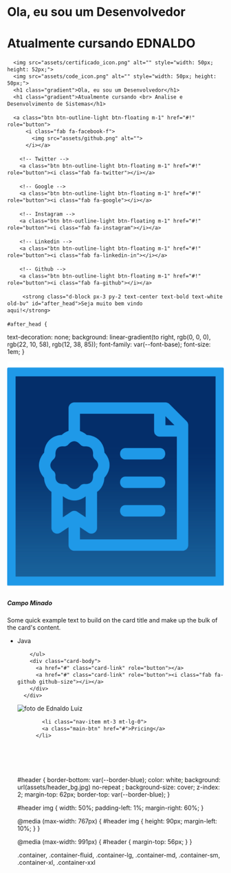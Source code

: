 <h1>Ola, eu sou um <span class="gradient">Desenvolvedor</span></h1>
      <h1>Atualmente cursando <span class="gradient">EDNALDO</span></h1>

      <img src="assets/certificado_icon.png" alt="" style="width: 50px; height: 52px;">
      <img src="assets/code_icon.png" alt="" style="width: 50px; height: 50px;">
      <h1 class="gradient">Ola, eu sou um Desenvolvedor</h1>
      <h1 class="gradient">Atualmente cursando <br> Analise e Desenvolvimento de Sistemas</h1>

      <a class="btn btn-outline-light btn-floating m-1" href="#!" role="button">
          <i class="fab fa-facebook-f">
            <img src="assets/github.png" alt="">
          </i></a>

        <!-- Twitter -->
        <a class="btn btn-outline-light btn-floating m-1" href="#!" role="button"><i class="fab fa-twitter"></i></a>

        <!-- Google -->
        <a class="btn btn-outline-light btn-floating m-1" href="#!" role="button"><i class="fab fa-google"></i></a>

        <!-- Instagram -->
        <a class="btn btn-outline-light btn-floating m-1" href="#!" role="button"><i class="fab fa-instagram"></i></a>

        <!-- Linkedin -->
        <a class="btn btn-outline-light btn-floating m-1" href="#!" role="button"><i class="fab fa-linkedin-in"></i></a>

        <!-- Github -->
        <a class="btn btn-outline-light btn-floating m-1" href="#!" role="button"><i class="fab fa-github"></i></a>

         <strong class="d-block px-3 py-2 text-center text-bold text-white old-bv" id="after_head">Seja muito bem vindo
    aqui!</strong>

    #after_head {
  text-decoration: none;
  background: linear-gradient(to right, rgb(0, 0, 0), rgb(22, 10, 58), rgb(12, 38, 85));
  font-family: var(--font-base);
  font-size: 1em;
}


 <div class="card">
        <img src="assets/imgs/certificado_icon.png" class="card-img-top" alt="...">
        <div class="card-body">
          <h5 class="card-title">Campo Minado</h5>
          <p class="card-text">Some quick example text to build on the card title and make up the bulk of the card's content.
          </p>
        </div>
        <ul class="list-group list-group-flush">
          <li class="list-group-item"><i class="fab fa-java"><i class="fab fa-html5"></i></i> Java</li>
        
        </ul>
        <div class="card-body">
          <a href="#" class="card-link" role="button"></a>
          <a href="#" class="card-link" role="button"><i class="fab fa-github github-size"></i></a>
        </div>
      </div>





 <div id="profile">
              <img src="https://github.com/EdnaldoLuiz.png" alt="foto de Ednaldo Luiz">
            </div>

            <li class="nav-item mt-3 mt-lg-0">
            <a class="main-btn" href="#">Pricing</a>
          </li>

<header class="navbar navbar-expand flex-column flex-md-row bd-navbar" id="header">
    <img src="assets/header_logo.png" alt="">
  </header>

#header {
  border-bottom: var(--border-blue);
  color: white;
  background: url(assets/header_bg.jpg) no-repeat ;
  background-size: cover;
  z-index: 2;
  margin-top: 62px;
  border-top: var(--border-blue);
}

#header img {
  width: 50%;
  padding-left: 1%;
  margin-right: 60%;
}

@media (max-width: 767px) {
  #header img {
    height: 90px;
    margin-left: 10%;
  }
}

@media (max-width: 991px) {
  #header {
    margin-top: 56px;
  }
}

 .container, .container-fluid, .container-lg, .container-md, .container-sm, .container-xl, .container-xxl
